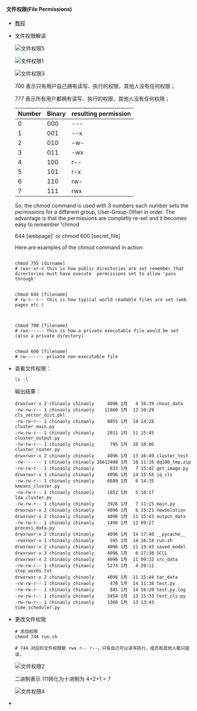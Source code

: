 #### 文件权限(File Permissions)

- [教程](http://www.csit.parkland.edu/~smauney/csc128/permissions_and_links.html)

- 文件权限解读

  ![文件权限5](D:\Typora\Notes\Linux\文件权限5.jpg)

  ![文件权限1](D:\Typora\Notes\Linux\文件权限1.jpg)

  

  ![文件权限3](D:\Typora\Notes\Linux\文件权限3.png)

  700 表示只有用户自己拥有读写、执行的权限，其他人没有任何权限；

  777 表示所有用户都拥有读写、执行的权限，其他人没有任何权限；

  

  | Number | Binary | resulting permission |
  | ------ | ------ | -------------------- |
  | 0      | 000    | ---                  |
  | 1      | 001    | --x                  |
  | 2      | 010    | -w-                  |
  | 3      | 011    | -wx                  |
  | 4      | 100    | r--                  |
  | 5      | 101    | r-x                  |
  | 6      | 110    | rw-                  |
  | 7      | 111    | rwx                  |

  

  So, the chmod command is used with 3 numbers each number sets the permissions  for a different group, User-Group-Other in order. The advantage is that the permissions are completly re-set and it becomes easy to remember 'chmod

  644 [webpage]' or chmod 600 [secret_file]

  Here are examples of the chmod command in action:

   ```shell
   
   chmod 755 [dirname]  
   # rwxr-xr-x this is how public directories are set remember that directories must have execute  permissions set to allow 'pass through'   
   
    
   chmod 644 [filename] 
   # rw-r--r-- this is how typical world readable files are set (web pages etc.)
   
    
   
   chmod 700 [filename] 
   # rwx------ this is how a private executable file would be set (also a private directory)
   
    
   chmod 600 [filename] 
   # rw------- private non-executable file
   ```

  

- 查看文件权限：

  ```shell
  ls -l
  ```

  输出结果：

  ```shell
  drwxrwxr-x 2 chinaoly chinaoly     4096 1月   4 16:39 cheat_data
  -rw-rw-r-- 1 chinaoly chinaoly    11860 1月  12 10:29 cls_vector_dict.pkl
  -rw-rw-r-- 1 chinaoly chinaoly     8855 1月  14 14:28 cluster_main.py
  -rw-rw-r-- 1 chinaoly chinaoly     2011 1月  11 15:45 cluster_output.py
  -rw-rw-r-- 1 chinaoly chinaoly      795 1月  10 10:06 cluster_router.py
  drwxrwxr-x 2 chinaoly chinaoly     4096 1月  13 16:49 cluster_test
  -rw------- 1 chinaoly chinaoly 26612408 1月  10 11:16 dq100_tmp.zip
  -rw-rw-r-- 1 chinaoly chinaoly      833 1月   7 15:42 get_image.py
  drwxrwxr-x 3 chinaoly chinaoly     4096 1月  14 15:58 jq_cls
  -rw-rw-r-- 1 chinaoly chinaoly     6689 1月   6 14:35 kmeans_cluster.py
  -rw-rw-r-- 1 chinaoly chinaoly     1852 1月   5 10:17 lda_cluster.py
  -rw-rw-r-- 1 chinaoly chinaoly     3926 1月   7 11:15 main.py
  drwxrwxr-x 2 chinaoly chinaoly     4096 1月   6 15:21 newSolution
  drwxrwxr-x 2 chinaoly chinaoly     4096 1月  11 15:43 output_data
  -rw-rw-r-- 1 chinaoly chinaoly     1496 1月  12 09:27 process_data.py
  drwxrwxr-x 2 chinaoly chinaoly     4096 1月  14 17:40 __pycache__
  -rwxrwxr-x 1 chinaoly chinaoly      595 1月  14 16:18 run.sh
  drwxrwxr-x 2 chinaoly chinaoly     4096 1月  11 15:43 saved_model
  drwxrwxr-x 3 chinaoly chinaoly     4096 1月   6 17:38 SCCL
  drwxrwxr-x 2 chinaoly chinaoly     4096 1月  11 09:32 src_data
  -rw-rw-r-- 1 chinaoly chinaoly     5274 1月   4 20:11 stop_words.txt
  drwxrwxr-x 2 chinaoly chinaoly     4096 1月  11 15:44 tar_data
  -rw-rw-r-- 1 chinaoly chinaoly      470 1月  14 11:38 test.py
  -rw-rw-r-- 1 chinaoly chinaoly      845 1月  14 16:20 test.py.log
  -rw-rw-r-- 1 chinaoly chinaoly     3454 1月  13 15:33 text_cls.py
  -rw-rw-r-- 1 chinaoly chinaoly     1366 1月  13 13:43 time_scheduler.py
  
  ```

  

  

- 更改文件权限

  ```shell
  # 添加权限
  chmod 744 run.sh
  
  # 744 对应的文件权限是 rwx r-- r--，只有自己可以读写执行，组员和其他人都只能读。
  ```

  ![文件权限2](D:\Typora\Notes\Linux\文件权限2.png)

  二进制表示 111转化为十进制为 4+2+1 = 7

  ![文件权限4](D:\Typora\Notes\Linux\文件权限4.png)

- 

